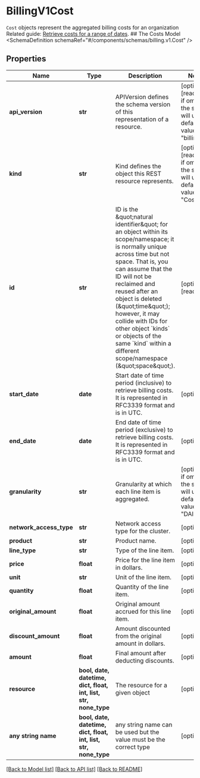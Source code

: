 # BillingV1Cost

`Cost` objects represent the aggregated billing costs for an organization   Related guide: [Retrieve costs for a range of dates](https://docs.confluent.io/cloud/current/billing/overview.html#retrieve-costs-for-a-range-of-dates).  ## The Costs Model <SchemaDefinition schemaRef=\"#/components/schemas/billing.v1.Cost\" />

## Properties
Name | Type | Description | Notes
------------ | ------------- | ------------- | -------------
**api_version** | **str** | APIVersion defines the schema version of this representation of a resource. | [optional] [readonly]  if omitted the server will use the default value of "billing/v1"
**kind** | **str** | Kind defines the object this REST resource represents. | [optional] [readonly]  if omitted the server will use the default value of "Cost"
**id** | **str** | ID is the \&quot;natural identifier\&quot; for an object within its scope/namespace; it is normally unique across time but not space. That is, you can assume that the ID will not be reclaimed and reused after an object is deleted (\&quot;time\&quot;); however, it may collide with IDs for other object &#x60;kinds&#x60; or objects of the same &#x60;kind&#x60; within a different scope/namespace (\&quot;space\&quot;). | [optional] [readonly] 
**start_date** | **date** | Start date of time period (inclusive) to retrieve billing costs. It is represented in RFC3339 format and is in UTC. | [optional] 
**end_date** | **date** | End date of time period (exclusive) to retrieve billing costs. It is represented in RFC3339 format and is in UTC. | [optional] 
**granularity** | **str** | Granularity at which each line item is aggregated. | [optional]  if omitted the server will use the default value of "DAILY"
**network_access_type** | **str** | Network access type for the cluster. | [optional] 
**product** | **str** | Product name. | [optional] 
**line_type** | **str** | Type of the line item. | [optional] 
**price** | **float** | Price for the line item in dollars. | [optional] 
**unit** | **str** | Unit of the line item. | [optional] 
**quantity** | **float** | Quantity of the line item. | [optional] 
**original_amount** | **float** | Original amount accrued for this line item. | [optional] 
**discount_amount** | **float** | Amount discounted from the original amount in dollars. | [optional] 
**amount** | **float** | Final amount after deducting discounts. | [optional] 
**resource** | **bool, date, datetime, dict, float, int, list, str, none_type** | The resource for a given object | [optional] 
**any string name** | **bool, date, datetime, dict, float, int, list, str, none_type** | any string name can be used but the value must be the correct type | [optional]

[[Back to Model list]](../README.md#documentation-for-models) [[Back to API list]](../README.md#documentation-for-api-endpoints) [[Back to README]](../README.md)


